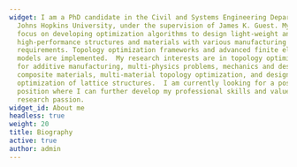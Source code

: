 ```yaml
---
widget: I am a PhD candidate in the Civil and Systems Engineering Department at
  Johns Hopkins University, under the supervision of James K. Guest. My research
  focus on developing optimization algorithms to design light-weight and
  high-performance structures and materials with various manufacturing
  requirements. Topology optimization frameworks and advanced finite element
  models are implemented.  My research interests are in topology optimization
  for additive manufacturing, multi-physics problems, mechanics and design of
  composite materials, multi-material topology optimization, and design and
  optimization of lattice structures.  I am currently looking for a postdoctoral
  position where I can further develop my professional skills and value my
  research passion.
widget_id: About me
headless: true
weight: 20
title: Biography
active: true
author: admin
---
```

